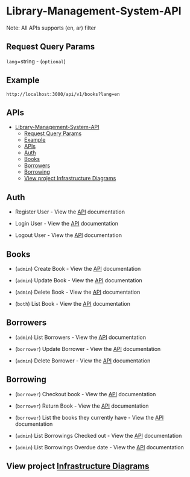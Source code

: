 # Library-Management-System-API

Note:
All APIs supports (en, ar) filter

## Request Query Params

`lang`=string - (`optional`)

## Example

`http://localhost:3000/api/v1/books?lang=en`

## APIs

- [Library-Management-System-API](#library-management-system-api)
  - [Request Query Params](#request-query-params)
  - [Example](#example)
  - [APIs](#apis)
  - [Auth](#auth)
  - [Books](#books)
  - [Borrowers](#borrowers)
  - [Borrowing](#borrowing)
  - [View project Infrastructure Diagrams](#view-project-infrastructure-diagrams)

## Auth

- Register User - View the [API](./APIs/auth/register.md) documentation

- Login User - View the [API](./APIs/auth/login.md) documentation

- Logout User - View the [API](./APIs/auth/logout.md) documentation

## Books

- (`admin`) Create Book - View the [API](./APIs/books/create-book.md) documentation

- (`admin`) Update Book - View the [API](./APIs/books/create-book.md) documentation

- (`admin`) Delete Book - View the [API](./APIs/books/create-book.md) documentation

- (`both`) List Book - View the [API](./APIs/books/list-books.md) documentation

## Borrowers

- (`admin`) List Borrowers - View the [API](./APIs/borrowers/list-borrowers.md) documentation

- (`borrower`) Update Borrower - View the [API](./APIs/borrowers/update-borrower.md) documentation

- (`admin`) Delete Borrower - View the [API](./APIs/borrowers/delete-borrower.md) documentation

## Borrowing

- (`borrower`) Checkout book - View the [API](./APIs/borrowings/checkout-book.md) documentation

- (`borrower`) Return Book - View the [API](./APIs/borrowings/create-posts.md) documentation

- (`borrower`) List the books they currently have - View the [API](./APIs/borrowings/list-my-checked-out-books.md) documentation

- (`admin`) List Borrowings Checked out - View the [API](./APIs/borrowings/list-checked-out.books) documentation

- (`admin`) List Borrowings Overdue date - View the [API](./APIs/borrowings/list-borrowings.md) documentation

## View project [Infrastructure Diagrams](./Infrastructure.md)

